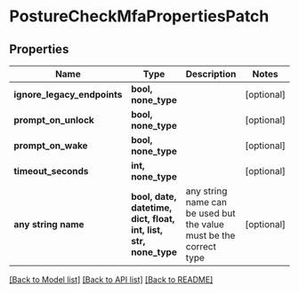 # PostureCheckMfaPropertiesPatch


## Properties
Name | Type | Description | Notes
------------ | ------------- | ------------- | -------------
**ignore_legacy_endpoints** | **bool, none_type** |  | [optional] 
**prompt_on_unlock** | **bool, none_type** |  | [optional] 
**prompt_on_wake** | **bool, none_type** |  | [optional] 
**timeout_seconds** | **int, none_type** |  | [optional] 
**any string name** | **bool, date, datetime, dict, float, int, list, str, none_type** | any string name can be used but the value must be the correct type | [optional]

[[Back to Model list]](../README.md#documentation-for-models) [[Back to API list]](../README.md#documentation-for-api-endpoints) [[Back to README]](../README.md)


